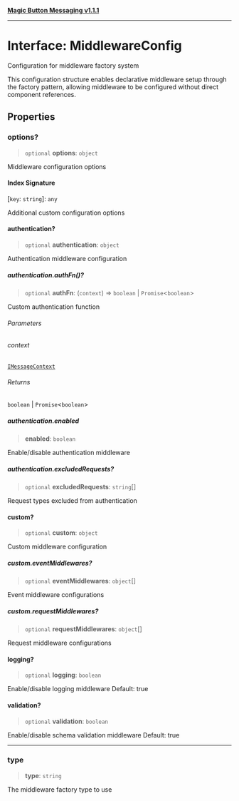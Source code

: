 [**Magic Button Messaging v1.1.1**](../README.md)

***

# Interface: MiddlewareConfig

Configuration for middleware factory system

This configuration structure enables declarative middleware setup
through the factory pattern, allowing middleware to be configured
without direct component references.

## Properties

### options?

> `optional` **options**: `object`

Middleware configuration options

#### Index Signature

\[`key`: `string`\]: `any`

Additional custom configuration options

#### authentication?

> `optional` **authentication**: `object`

Authentication middleware configuration

##### authentication.authFn()?

> `optional` **authFn**: (`context`) => `boolean` \| `Promise`\<`boolean`\>

Custom authentication function

###### Parameters

###### context

[`IMessageContext`](IMessageContext.md)

###### Returns

`boolean` \| `Promise`\<`boolean`\>

##### authentication.enabled

> **enabled**: `boolean`

Enable/disable authentication middleware

##### authentication.excludedRequests?

> `optional` **excludedRequests**: `string`[]

Request types excluded from authentication

#### custom?

> `optional` **custom**: `object`

Custom middleware configuration

##### custom.eventMiddlewares?

> `optional` **eventMiddlewares**: `object`[]

Event middleware configurations

##### custom.requestMiddlewares?

> `optional` **requestMiddlewares**: `object`[]

Request middleware configurations

#### logging?

> `optional` **logging**: `boolean`

Enable/disable logging middleware
Default: true

#### validation?

> `optional` **validation**: `boolean`

Enable/disable schema validation middleware
Default: true

***

### type

> **type**: `string`

The middleware factory type to use

